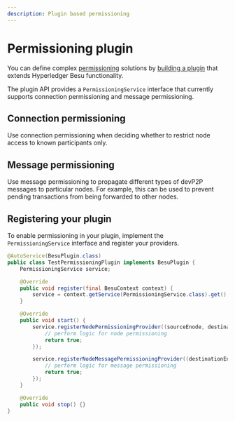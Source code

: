 ```yaml
---
description: Plugin based permissioning
---
```


# Permissioning plugin

You can define complex [permissioning](index.md) solutions by [building a plugin](../../../global/concepts/Plugins.md) that
extends Hyperledger Besu functionality.

The plugin API provides a `PermissioningService` interface that currently supports connection permissioning and
message permissioning.

## Connection permissioning

Use connection permissioning when deciding whether to restrict node access to known participants only.

## Message permissioning

Use message permissioning to propagate different types of devP2P messages to particular nodes. For example,
this can be used to prevent pending transactions from being forwarded to other nodes.

## Registering your plugin

To enable permissioning in your plugin, implement the `PermissioningService` interface and register your providers.

```java
@AutoService(BesuPlugin.class)
public class TestPermissioningPlugin implements BesuPlugin {
    PermissioningService service;

    @Override
    public void register(final BesuContext context) {
        service = context.getService(PermissioningService.class).get();
    }

    @Override
    public void start() {
        service.registerNodePermissioningProvider((sourceEnode, destinationEnode) -> {
            // perform logic for node permissioning
            return true;
        });

        service.registerNodeMessagePermissioningProvider((destinationEnode, code) -> {
            // perform logic for message permissioning
            return true;
        });
    }

    @Override
    public void stop() {}
}
```
